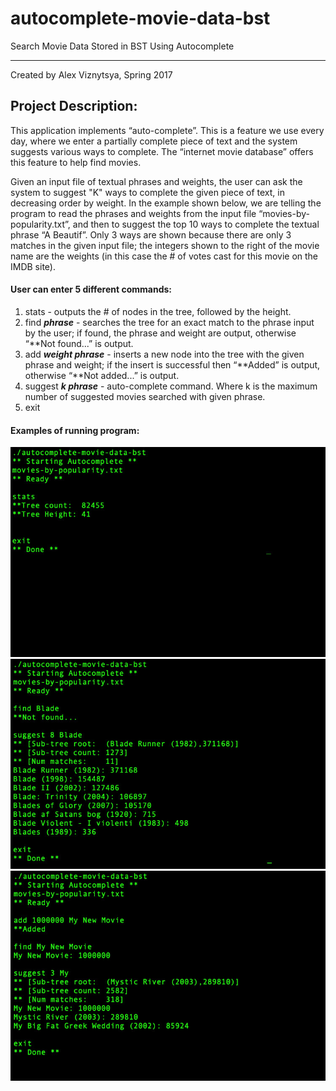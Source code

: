 # autocomplete-movie-data-bst
Search Movie Data Stored in BST Using Autocomplete
***
Created by Alex Viznytsya, Spring 2017

## Project Description:

This application implements “auto-complete”. This is a feature we use every day, where we enter a partially complete piece of text and the system suggests various ways to complete. The “internet movie database” offers this feature to help find movies.

Given an input file of textual phrases and weights, the user can ask the system to suggest "K" ways to complete the given piece of text, in decreasing order by weight. In the example shown below, we are telling the program to read the phrases and weights from the input file “movies-by-popularity.txt”, and then to suggest the top 10 ways to complete the textual phrase “A Beautif”. Only 3 ways are shown because there are only 3 matches in the given input file; the integers shown to the right of the movie name are the weights (in this case the # of votes cast for this movie on the IMDB site).

#### User can enter 5 different commands:

1. stats - outputs the # of nodes in the tree, followed by the height.
2. find **_phrase_** - searches the tree for an exact match to the phrase input by the user; if found, the phrase and weight are output, otherwise “**Not found...” is output.
3. add **_weight phrase_** - inserts a new node into the tree with the given phrase and weight; if the insert is successful then “**Added” is output, otherwise “**Not added...” is output.
4. suggest **_k phrase_** - auto-complete command. Where k is the maximum number of suggested movies searched with given phrase.
5. exit

#### Examples of running program:
![alt text](./screenshots/autocomplete_movie_data_bst_1.jpg "Screenshot 1")
![alt text](./screenshots/autocomplete_movie_data_bst_2.jpg "Screenshot 2")
![alt text](./screenshots/autocomplete_movie_data_bst_3.jpg "Screenshot 3")

